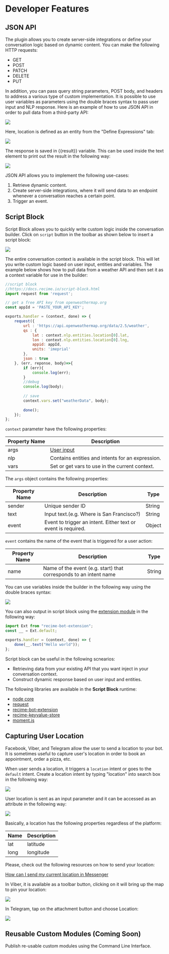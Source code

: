 # Developer Features

## JSON API

The plugin allows you to create server-side integrations or define your conversation logic based on dynamic content. You can make the following HTTP requests:

* GET
* POST
* PATCH
* DELETE
* PUT

In addition, you can pass query string parameters, POST body, and headers to address a various type of custom implementation. It is possible to use user variables as parameters using the double braces syntax to pass user input and NLP response. Here is an example of how to use JSON API in order to pull data from a third-party API:

![](json-api.png)


Here, location is defined as an entity from the "Define Expressions" tab:

![](json-api-define-expressions.png)

The response is saved in \{\{result}} variable. This can be used inside the text element to print out the result in the following way:

![](json-reply.png)


JSON API allows you to implement the following use-cases:

1. Retrieve dynamic content.
2. Create server-side integrations, where it will send data to an endpoint whenever a conversation reaches a certain point.
3. Trigger an event.

## Script Block

Script Block allows you to quickly write custom logic inside the conversation builder. Click on `script` button in the toolbar as shown below to insert a script block:


![](script-block.png)


The entire conversation context is available in the script block. This will let you write custom logic based on user input, entities and variables. The example below shows how to pull data from a weather API and then set it as a context variable for use in the builder:

```javascript
//script block
//https://docs.recime.io/script-block.html
import request from 'request';

// get a free API key from openweathermap.org
const appId = 'PASTE_YOUR_API_KEY';

exports.handler = (context, done) => {
    request({
        url : 'https://api.openweathermap.org/data/2.5/weather',
        qs : {
            lat : context.nlp.entities.location[0].lat,
            lon : context.nlp.entities.location[0].lng,
            appid: appId,
            units: 'imeprial'
        },
        json : true
    }, (err, reponse, body)=>{
        if (err){
            console.log(err);
        }
        //debug
        console.log(body);
     
        // save 
        context.vars.set("weatherData", body);
        
        done();
    });
};

```

`context` parameter have the following properties:

| Property Name | Description |
| -- | -- |
| args | [User input](message-object.md)
| nlp |  Contains entities and intents for an expression.
| vars | Set or get vars to use in the current context.


The `args` object contains the following properties:

| Property Name | Description | Type |
| -- | -- | -- |
| sender | Unique sender ID | String |
| text | Input text.(e.g. Where is San Francisco?) | String |
| event | Event to trigger an intent. Either text or event is required. | Object |


`event` contains the name of the event that is triggered for a user action:

| Property Name | Description | Type |
| -- | -- | -- |
| name | Name of the event (e.g. start) that corresponds to an intent name | String |


You can use variables inside the builder in the following way using the double braces syntax:

![](context-vars.png)


You can also output in script block using the [extension module](https://github.com/Recime/recime-bot-extension) in the following way:


```javascript
import Ext from "recime-bot-extension";
const __ = Ext.default;

exports.handler = (context, done) => {
    done(__.text("Hello world"));
};
```

Script block can be useful in the following scnearios:

* Retrieving data from your existing API that you want inject in your conversation context.
* Construct dynamic response based on user input and entities.


The following libraries are available in the **Script Block** runtime:

* [node core](https://nodejs.org/api/modules.html#modules_core_modules)
* [request](https://github.com/request/request)
* [recime-bot-extension](https://github.com/Recime/recime-bot-extension)
* [recime-keyvalue-store](https://github.com/Recime/recime-keyvalue-store)
* [moment.js](https://momentjs.com/)

## Capturing User Location

Facebook, Viber, and Telegram allow the user to send a location to your bot. It is sometimes useful to capture user's location in order to book an appointment, order a pizza, etc.

When user sends a location, it triggers a `location` intent or goes to the `default` intent. Create a location intent by typing "location" into search box in the following way:

![](location-intent.png)

User location is sent as an input parameter and it can be accessed as an attribute in the following way:

![](location-new.png)

Basically, a location has the following properties regardless of the platform:

| Name | Description|
| -- | -- |
| lat  | latitude |
| long | longitude|

Please, check out the following resources on how to send your location:

[How can I send my current location in Messenger](https://www.facebook.com/help/messenger-app/1394730427523556)


In Viber, it is available as a toolbar button, clicking on it will bring up the map to pin your location:

![](location-viber.jpeg)

In Telegram, tap on the attachment button and choose Location:

![](share-location-telegram-1.png)


## Reusable Custom Modules (Coming Soon)
Publish re-usable custom modules using the Command Line Interface.

